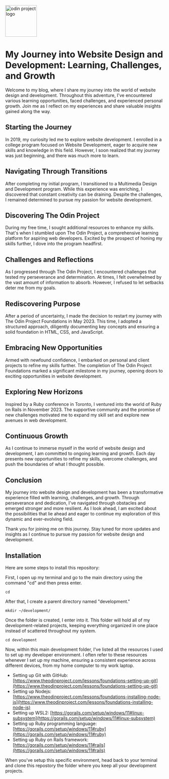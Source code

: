 <img alt="odin project logo" src="https://www.skillfinder.com.au/media/wysiwyg/the-odin-project-logo-skill-finder-partners-page.png" width="auto" height='100px' style="object-fit: fill;" />

# My Journey into Website Design and Development: Learning, Challenges, and Growth

Welcome to my blog, where I share my journey into the world of website design and development. Throughout this adventure, I've encountered various learning opportunities, faced challenges, and experienced personal growth. Join me as I reflect on my experiences and share valuable insights gained along the way.

## Starting the Journey

In 2019, my curiosity led me to explore website development. I enrolled in a college program focused on Website Development, eager to acquire new skills and knowledge in this field. However, I soon realized that my journey was just beginning, and there was much more to learn.

## Navigating Through Transitions

After completing my initial program, I transitioned to a Multimedia Design and Development program. While this experience was enriching, I discovered that constant creativity can be draining. Despite the challenges, I remained determined to pursue my passion for website development.

## Discovering The Odin Project

During my free time, I sought additional resources to enhance my skills. That's when I stumbled upon The Odin Project, a comprehensive learning platform for aspiring web developers. Excited by the prospect of honing my skills further, I dove into the program headfirst.

## Challenges and Reflections

As I progressed through The Odin Project, I encountered challenges that tested my perseverance and determination. At times, I felt overwhelmed by the vast amount of information to absorb. However, I refused to let setbacks deter me from my goals.

## Rediscovering Purpose

After a period of uncertainty, I made the decision to restart my journey with The Odin Project Foundations in May 2023. This time, I adopted a structured approach, diligently documenting key concepts and ensuring a solid foundation in HTML, CSS, and JavaScript.

## Embracing New Opportunities

Armed with newfound confidence, I embarked on personal and client projects to refine my skills further. The completion of The Odin Project Foundations marked a significant milestone in my journey, opening doors to exciting opportunities in website development.

## Exploring New Horizons

Inspired by a Ruby conference in Toronto, I ventured into the world of Ruby on Rails in November 2023. The supportive community and the promise of new challenges motivated me to expand my skill set and explore new avenues in web development.

## Continuous Growth

As I continue to immerse myself in the world of website design and development, I am committed to ongoing learning and growth. Each day presents new opportunities to refine my skills, overcome challenges, and push the boundaries of what I thought possible.

## Conclusion

My journey into website design and development has been a transformative experience filled with learning, challenges, and growth. Through perseverance and dedication, I've navigated through obstacles and emerged stronger and more resilient. As I look ahead, I am excited about the possibilities that lie ahead and eager to continue my exploration of this dynamic and ever-evolving field.

Thank you for joining me on this journey. Stay tuned for more updates and insights as I continue to pursue my passion for website design and development.


## Installation

Here are some steps to install this repository:

First, I open up my terminal and go to the main directory using the command "cd" and then press enter.
````
cd
````
After that, I create a parent directory named "development."
````
mkdir ~/development/
````
Once the folder is created, I enter into it. This folder will hold all of my development-related projects, keeping everything organized in one place instead of scattered throughout my system.
````
cd development
````
Now, within this main development folder, I've listed all the resources I used to set up my developer environment. I often refer to these resources whenever I set up my machine, ensuring a consistent experience across different devices, from my home computer to my work laptop.

- Setting up Git with GitHub: [https://www.theodinproject.com/lessons/foundations-setting-up-git](https://www.theodinproject.com/lessons/foundations-setting-up-git)
- Setting up Nodejs: [https://www.theodinproject.com/lessons/foundations-installing-node-js](https://www.theodinproject.com/lessons/foundations-installing-node-js)
- Setting up WSL2: [https://gorails.com/setup/windows/11#linux-subsystem](https://gorails.com/setup/windows/11#linux-subsystem)
- Setting up Ruby programming language: [https://gorails.com/setup/windows/11#ruby](https://gorails.com/setup/windows/11#ruby)
- Setting up Ruby on Rails framework: [https://gorails.com/setup/windows/11#rails](https://gorails.com/setup/windows/11#rails)

When you've setup this specific environment, head back to your terminal and clone this repostory the folder where you keep all your development projects. 
